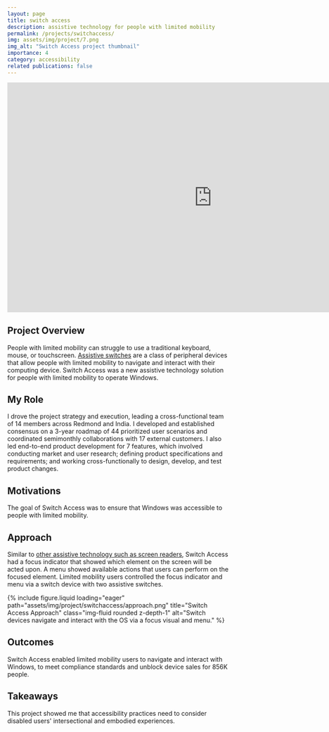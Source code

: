 ```yaml
---
layout: page
title: switch access
description: assistive technology for people with limited mobility
permalink: /projects/switchaccess/
img: assets/img/project/7.png
img_alt: "Switch Access project thumbnail"
importance: 4
category: accessibility
related publications: false
---
```

<div class="row">
    <div class="col-sm mt-3 mt-md-0">
        <div class="project-image">
            <iframe
                src="https://www.youtube.com/embed/3hIRRt70ujU"
                width="930"
                height="523.13"
                frameborder="0"
                allowfullscreen="true"
                title="Switch Access project demo video">
            </iframe>
        </div>
    </div>
</div>

## Project Overview
People with limited mobility can struggle to use a traditional keyboard, mouse, or touchscreen. <a href="https://www.perkins.org/resource/introduction-7-common-adaptive-switches/" target="_blank">Assistive switches</a> are a class of peripheral devices that allow people with limited mobility to navigate and interact with their computing device. Switch Access was a new assistive technology solution for people with limited mobility to operate Windows.

## My Role
I drove the project strategy and execution, leading a cross-functional team of 14 members across Redmond and India. I developed and established consensus on a 3-year roadmap of 44 prioritized user scenarios and coordinated semimonthly collaborations with 17 external customers. I also led end-to-end product development for 7 features, which involved conducting market and user research; defining product specifications and requirements; and working cross-functionally to design, develop, and test product changes.

## Motivations
The goal of Switch Access was to ensure that Windows was accessible to people with limited mobility.

## Approach
Similar to <a href="https://usability.yale.edu/web-accessibility/articles/focus-keyboard-operability" target="_blank">other assistive technology such as screen readers</a>, Switch Access had a focus indicator that showed which element on the screen will be acted upon. A menu showed available actions that users can perform on the focused element. Limited mobility users controlled the focus indicator and menu via a switch device with two assistive switches.
<div class="row">
    <div class="col-sm mt-3 mt-md-0">
        {% include figure.liquid loading="eager" path="assets/img/project/switchaccess/approach.png" title="Switch Access Approach" class="img-fluid rounded z-depth-1" alt="Switch devices navigate and interact with the OS via a focus visual and menu." %}
    </div>
</div>

## Outcomes
Switch Access enabled limited mobility users to navigate and interact with Windows, to meet compliance standards and unblock device sales for 856K people.

## Takeaways
This project showed me that accessibility practices need to consider disabled users' intersectional and embodied experiences.
